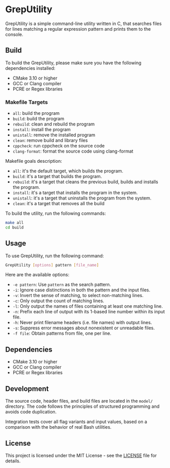 # GrepUtility

GrepUtility is a simple command-line utility written in C, that searches files for lines matching a regular expression pattern and prints them to the console.

## Build

To build the GrepUtility, please make sure you have the following dependencies installed:

- CMake 3.10 or higher
- GCC or Clang compiler
- PCRE or Regex libraries

### Makefile Targets

- `all`: build the program
- `build`: build the program
- `rebuild`: clean and rebuild the program
- `install`: install the program
- `unistall`: remove the installed program
- `clean`: remove build and library files
- `cppcheck`: run cppcheck on the source code
- `clang-format`: format the source code using clang-format

Makefile goals description:

- `all`: it's the default target, which builds the program.
- `build`: it's a target that builds the program.
- `rebuild`: it's a target that cleans the previous build, builds and installs the program.
- `install`: it's a target that installs the program in the system.
- `unistall`: it's a target that uninstalls the program from the system.
- `clean`: it's a target that removes all the build

To build the utility, run the following commands:

```sh
make all
cd build
```

## Usage

To use GrepUtility, run the following command:

```sh
GrepUtility [options] pattern [file_name]
```

Here are the available options:

- `-e pattern`: Use `pattern` as the search pattern.
- `-i`: Ignore case distinctions in both the pattern and the input files.
- `-v`: Invert the sense of matching, to select non-matching lines.
- `-c`: Only output the count of matching lines.
- `-l`: Only output the names of files containing at least one matching line.
- `-n`: Prefix each line of output with its 1-based line number within its input file.
- `-h`: Never print filename headers (i.e. file names) with output lines.
- `-s`: Suppress error messages about nonexistent or unreadable files.
- `-f file`: Obtain patterns from file, one per line.

## Dependencies

- CMake 3.10 or higher
- GCC or Clang compiler
- PCRE or Regex libraries

## Development

The source code, header files, and build files are located in the `model/` directory. The code follows the principles of structured programming and avoids code duplication.

Integration tests cover all flag variants and input values, based on a comparison with the behavior of real Bash utilities.

## License

This project is licensed under the MIT License - see the [LICENSE](LICENSE) file for details. 